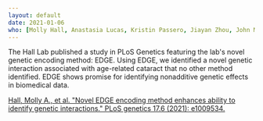 ```yaml
---
layout: default
date: 2021-01-06
who: [Molly Hall, Anastasia Lucas, Kristin Passero, Jiayan Zhou, John McGuigan]
---
```


The Hall Lab published a study in PLoS Genetics featuring the lab's novel genetic encoding method: EDGE. Using EDGE, we identified a novel genetic interaction associated with age-related cataract that no other method identified. EDGE shows promise for identifying nonadditive genetic effects in biomedical data. 

[Hall, Molly A., et al. "Novel EDGE encoding method enhances ability to identify genetic interactions." PLoS genetics 17.6 (2021): e1009534.](https://journals.plos.org/plosgenetics/article?id=10.1371/journal.pgen.1009534)
